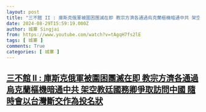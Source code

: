 ```yaml
---
layout: post
title: "三不館 II : 庫斯克俄軍被圍困團滅在即 教宗方濟各通過烏克蘭樞機暗通中共 架空教廷國務卿爭取訪問中國 隨時會以台灣斷交作為投名狀"
date: 2024-08-29T15:59:19.000Z
author: 城寨 Singjai
from: https://www.youtube.com/watch?v=tAgqH7fs2lE
tags: [ 城寨 ]
comments: True
categories: [ 城寨 ]
---
```

<!--1724947159000-->
[三不館 II : 庫斯克俄軍被圍困團滅在即 教宗方濟各通過烏克蘭樞機暗通中共 架空教廷國務卿爭取訪問中國 隨時會以台灣斷交作為投名狀](https://www.youtube.com/watch?v=tAgqH7fs2lE)
------

<div>

</div>
